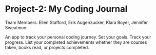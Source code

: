 # Project-2: My Coding Journal
Team Members: Ellen Stafford, Erik Augenzucker, Klara Boyer, Jennifer Sweatmon.

An app to track your personal coding journey. Set your goals. Track your progress. List your completed achievements whether they are courses taken, books read, or projects completed.